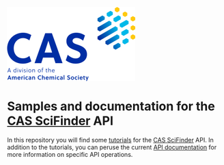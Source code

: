 
<img width="300" height="173" alt="CAS_PREF_3C_RGB_POS (4)" src="images/cas_pref_3c_rgb_pos__4__360.png" />

# Samples and documentation for the [CAS SciFinder](https://scifinder.cas.org) API

In this repository you will find some [tutorials](tutorials/) for the [CAS SciFinder](https://scifinder.cas.org)
API.  In addition to the tutorials, you can peruse the current [API documentation](https://scifinder-n.cas.org/api/docs)
for more information on specific API operations.
